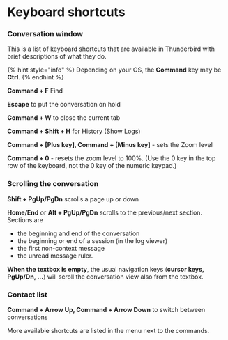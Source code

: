 # Keyboard shortcuts

### Conversation window <a id="conversation_window"></a>

This is a list of keyboard shortcuts that are available in Thunderbird with brief descriptions of what they do.

{% hint style="info" %}
Depending on your OS, the **Command** key may be **Ctrl**.
{% endhint %}

**Command + F** Find

**Escape** to put the conversation on hold

**Command + W** to close the current tab

**Command + Shift + H** for History \(Show Logs\)

**Command + \[Plus key\], Command + \[Minus key\]** - sets the Zoom level

**Command + 0** - resets the zoom level to 100%. \(Use the 0 key in the top row of the keyboard, not the 0 key of the numeric keypad.\)

### Scrolling the conversation

**Shift + PgUp/PgDn** scrolls a page up or down

**Home/End** or **Alt + PgUp/PgDn** scrolls to the previous/next section. Sections are

* the beginning and end of the conversation
* the beginning or end of a session \(in the log viewer\)
* the first non-context message
* the unread message ruler.

**When the textbox is empty**, the usual navigation keys \(**cursor keys, PgUp/Dn, ...**\) will scroll the conversation view also from the textbox.

### Contact list <a id="Contact_list"></a>

**Command + Arrow Up, Command + Arrow Down** to switch between conversations

More available shortcuts are listed in the menu next to the commands.

